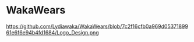 # WakaWears
https://github.com/Lydiawaka/WakaWears/blob/7c2f16cfb0a969d0537189961e6f6e94b4fd1684/Logo_Design.png
